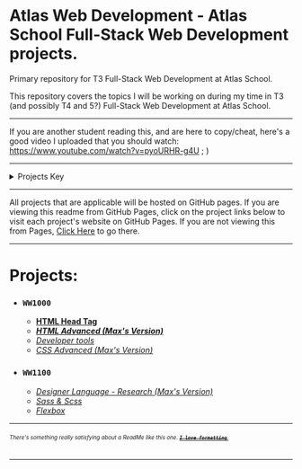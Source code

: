 # Atlas Web Development - Atlas School Full-Stack Web Development projects.
Primary repository for T3 Full-Stack Web Development at Atlas School.

This repository covers the topics I will be working on during my time in T3
(and possibly T4 and 5?) Full-Stack Web Development at Atlas School.

---
If you are another student reading this, and are here to copy/cheat, here's
a good video I uploaded that you should watch: https://www.youtube.com/watch?v=pyoURHR-g4U ; )

---
<details>
<summary>Projects Key</summary>

- ### `Course Name`
    - **[Completed project (with link to its directory or repo on GitHub)]()**
    - ***[In Progress Project (with link to its directory or repo on GitHub)]()***
    - *[Future Project (unstarted; empty link)]()*
    - ### **[Major Project (i.e. group project or hack sprint; with link to its repo, or empty link if unstarted)]()**
    - ***[Single Project Split into Multiple Directories for Organization) (in progress; link to first part)]()***
        - **[Project part 1 (completed)]()**
        - ***[Project part 2 (in progress)]()***
        - *[Project part 3 (unstarted)]()*

Projects are in chronological order, and are separated by courses, but not by sprints.
</details>

---

All projects that are applicable will be hosted on GitHub pages. If you are
viewing this readme from GitHub Pages, click on the project links below to
visit each project's website on GitHub Pages. If you are not viewing this from
Pages, [Click Here](https://zytronium.github.io/atlas-web-development/) to go
there.

---
# Projects:
- ### `WW1000`
    - **[HTML Head Tag](html_head)**
    - ***[HTML Advanced (Max's Version)](html_advanced)***
    - *[Developer tools]()*
    - *[CSS Advanced (Max's Version)]()*
- ### `WW1100`
  - *[Designer Language - Research (Max's Version)]()*
  - *[Sass & Scss]()*
  - *[Flexbox]()*

---
###### <sup><sub>There's something really satisfying about a ReadMe like this one. [**_~~`I love formatting`~~_**.](https://github.com/lifeparticle/Markdown-Cheatsheet?tab=readme-ov-file#introduction)</sub></sup>

---
